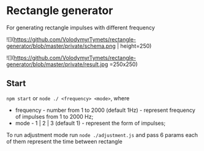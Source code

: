 # Rectangle generator

For generating rectangle impulses with different frequency

![](https://github.com/VolodymyrTymets/rectangle-generator/blob/master/private/schema.png | height=250)

![](https://github.com/VolodymyrTymets/rectangle-generator/blob/master/private/result.jpg =250x250)

## Start 

`npm start` or `node ./ <frequency> <mode>`, where

- frequency - number from 1 to 2000 (default 1Hz) - represent frequency of impulses from 1 to 2000 Hz;
- mode - 1 | 2 | 3 (default 1) - represent the form of impulses;

To run adjustment mode run `node ./adjustment.js` and pass 6 params each of them represent the time between rectangle
